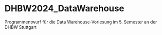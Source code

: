 # DHBW2024_DataWarehouse
Programmentwurf für die Data Warehouse-Vorlesung im 5. Semester an der DHBW Stuttgart
